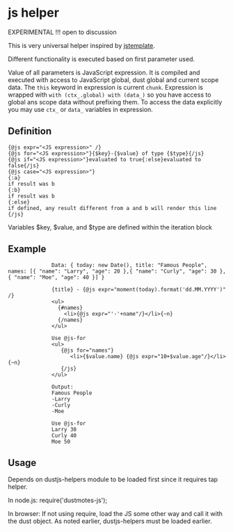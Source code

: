 # js helper

EXPERIMENTAL !!! open to discussion

This is very universal helper inspired by [jstemplate](https://code.google.com/p/google-jstemplate/wiki/TemplateProcessingInstructionReference).

Different functionality is executed based on first parameter used.

Value of all parameters is JavaScript expression. It is compiled and executed with access to JavaScript global, dust global and current scope data.
The ```this``` keyword in expression is current ```chunk```. Expression is wrapped with ```with (ctx_.global) with (data_)```
so you have access to global ans scope data without prefixing them. To access the data explicitly you may use ```ctx_``` or ```data_``` variables in expression.

## Definition 

```
{@js expr="<JS expression>" /}
{@js for="<JS expression>"}{$key}-{$value} of type {$type}{/js}
{@js if="<JS expression>"}evaluated to true{:else}evaluated to false{/js}
{@js case="<JS expression>"}
{:a}
if result was b
{:b}
if result was b
{:else}
if defined, any result different from a and b will render this line
{/js}
```

Variables $key, $value, and $type are defined within the iteration block

## Example
```
              Data: { today: new Date(), title: "Famous People", names: [{ "name": "Larry", "age": 20 },{ "name": "Curly", "age": 30 },{ "name": "Moe", "age": 40 }] }

              {title} - {@js expr="moment(today).format('dd.MM.YYYY')" /}
              <ul>
                {#names}
                  <li>{@js expr="'-'+name"/}</li>{~n}
                {/names}
              </ul>

              Use @js-for
              <ul>
                 {@js for="names"}
                    <li>{$value.name} {@js expr="10+$value.age"/}</li>{~n}
                 {/js}
              </ul>

              Output:
              Famous People
              -Larry
              -Curly
              -Moe

              Use @js-for
              Larry 30
              Curly 40
              Moe 50
```

## Usage
Depends on dustjs-helpers module to be loaded first since it requires tap helper.

In node.js:
require('dustmotes-js');

In browser:
If not using require, load the JS some other way and call it with the dust object. As noted earlier,
dustjs-helpers must be loaded earlier.

